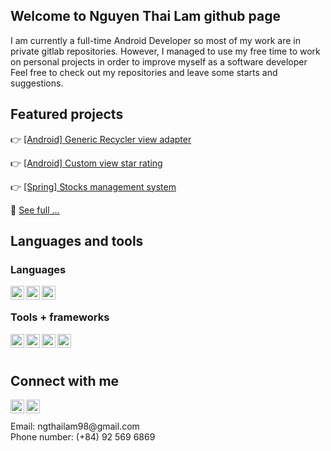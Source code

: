 ## Welcome to Nguyen Thai Lam github page

I am currently a full-time Android Developer so most of my work are in private gitlab repositories.
However, I managed to use my free time to work on personal projects in order to improve myself as a software developer
Feel free to check out my repositories and leave some starts and suggestions.

## Featured projects

:point_right: [[Android] Generic Recycler view adapter](https://github.com/ngthailam/-Android-GenericListAdapter)

:point_right: [[Android] Custom view star rating](https://github.com/ngthailam/-Android-GenericListAdapter)

:point_right: [[Spring] Stocks management system](https://github.com/ngthailam/-Android-GenericListAdapter)

:tada: [See full ...](https://github.com/ngthailam?tab=repositories)

## Languages and tools

### Languages

<img align="left" alt="kotlin" height="22px" width="22px" src="https://cdn.jsdelivr.net/npm/simple-icons@v3/icons/kotlin.svg" />
<img align="left" alt="java" height="22px" width="22px" src="https://cdn.jsdelivr.net/npm/simple-icons@v3/icons/java.svg" />
<img align="left" alt="python" height="22px" width="22px" src="https://cdn.jsdelivr.net/npm/simple-icons@v3/icons/python.svg" />

<br />

### Tools + frameworks

<img align="left" alt="android" height="22px" width="22px" src="https://cdn.jsdelivr.net/npm/simple-icons@v3/icons/android.svg" />
<img align="left" alt="spring" height="22px" width="22px" src="https://cdn.jsdelivr.net/npm/simple-icons@v3/icons/spring.svg" />
<img align="left" alt="bitrise" height="22px" width="22px" src="https://cdn.jsdelivr.net/npm/simple-icons@v3/icons/bitrise.svg" />
<img align="left" alt="gradle" height="22px" width="22px" src="https://cdn.jsdelivr.net/npm/simple-icons@v3/icons/gradle.svg" />

<br />
<br />

## Connect with me

[<img align="left" alt="linkedIn" height="22px" width="22px" src="https://cdn.jsdelivr.net/npm/simple-icons@v3/icons/linkedin.svg" />][linkedIn]
[<img align="left" alt="facebook" height="22px" width="22px" src="https://cdn.jsdelivr.net/npm/simple-icons@v3/icons/facebook.svg" />][facebook]

<br />
<br />
Email: ngthailam98@gmail.com
<br />
Phone number: (+84) 92 569 6869

<br />

[linkedIn]: https://www.linkedin.com/in/l%C3%A2m-nguy%E1%BB%85n-th%C3%A1i-2936081a4/
[facebook]: https://www.facebook.com/GiaMaMinhCoCaiTenHanHoi